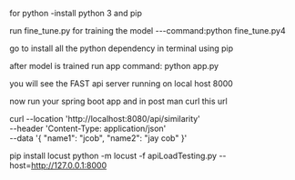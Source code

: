 for python -install python 3  and pip   

run fine_tune.py for training the model ---command:python fine_tune.py4

go to install all the python dependency in terminal using pip
 
after model is  trained run app command: python app.py

you will see the  FAST api server running on local host 8000

now run your spring boot app and in post man curl this url




curl --location 'http://localhost:8080/api/similarity' \
--header 'Content-Type: application/json' \
--data '{
  "name1": "jcob",
  "name2": "jay cob"
}'

pip install locust
 python -m locust -f apiLoadTesting.py --host=http://127.0.0.1:8000 
